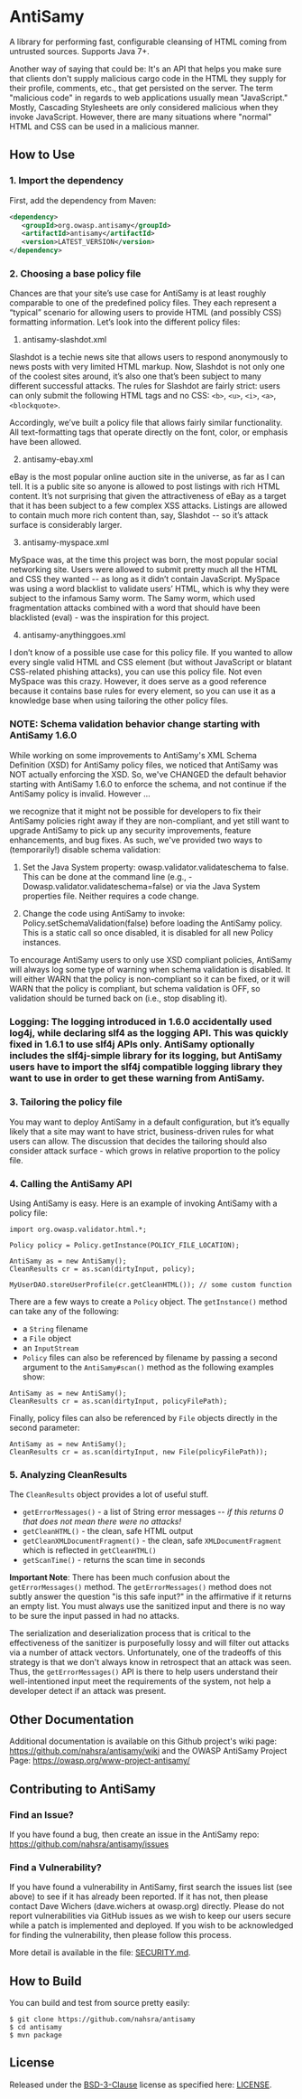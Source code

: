 # AntiSamy

A library for performing fast, configurable cleansing of HTML coming from untrusted sources. Supports Java 7+.

Another way of saying that could be: It's an API that helps you make sure that clients don't supply malicious cargo code in the HTML they supply for their profile, comments, etc., that get persisted on the server. The term "malicious code" in regards to web applications usually mean "JavaScript." Mostly, Cascading Stylesheets are only considered malicious when they invoke JavaScript. However, there are many situations where "normal" HTML and CSS can be used in a malicious manner.

## How to Use

### 1. Import the dependency

First, add the dependency from Maven:
```xml
<dependency>
   <groupId>org.owasp.antisamy</groupId>
   <artifactId>antisamy</artifactId>
   <version>LATEST_VERSION</version>
</dependency>
```

### 2. Choosing a base policy file
Chances are that your site’s use case for AntiSamy is at least roughly comparable to one of the predefined policy files. They each represent a “typical” scenario for allowing users to provide HTML (and possibly CSS) formatting information. Let’s look into the different policy files:

1) antisamy-slashdot.xml

Slashdot is a techie news site that allows users to respond anonymously to news posts with very limited HTML markup. Now, Slashdot is not only one of the coolest sites around, it’s also one that’s been subject to many different successful attacks. The rules for Slashdot are fairly strict: users can only submit the following HTML tags and no CSS: `<b>`, `<u>`, `<i>`, `<a>`, `<blockquote>`.

Accordingly, we’ve built a policy file that allows fairly similar functionality. All text-formatting tags that operate directly on the font, color, or emphasis have been allowed.

2) antisamy-ebay.xml

eBay is the most popular online auction site in the universe, as far as I can tell. It is a public site so anyone is allowed to post listings with rich HTML content. It’s not surprising that given the attractiveness of eBay as a target that it has been subject to a few complex XSS attacks. Listings are allowed to contain much more rich content than, say, Slashdot -- so it’s attack surface is considerably larger.

3) antisamy-myspace.xml

MySpace was, at the time this project was born, the most popular social networking site. Users were allowed to submit pretty much all the HTML and CSS they wanted -- as long as it didn’t contain JavaScript. MySpace was using a word blacklist to validate users’ HTML, which is why they were subject to the infamous Samy worm. The Samy worm, which used fragmentation attacks combined with a word that should have been blacklisted (eval) - was the inspiration for this project.

4) antisamy-anythinggoes.xml

I don’t know of a possible use case for this policy file. If you wanted to allow every single valid HTML and CSS element (but without JavaScript or blatant CSS-related phishing attacks), you can use this policy file. Not even MySpace was this crazy. However, it does serve as a good reference because it contains base rules for every element, so you can use it as a knowledge base when using tailoring the other policy files.

### NOTE: Schema validation behavior change starting with AntiSamy 1.6.0

While working on some improvements to AntiSamy's XML Schema Definition (XSD) for AntiSamy policy files, we noticed that AntiSamy was NOT actually enforcing the XSD. So, we've CHANGED the default behavior starting with AntiSamy 1.6.0 to enforce the schema, and not continue if the AntiSamy policy is invalid. However ...

we recognize that it might not be possible for developers to fix their AntiSamy policies right away if they are non-compliant, and yet still want to upgrade AntiSamy to pick up any security improvements, feature enhancements, and bug fixes. As such, we've provided two ways to (temporarily!) disable schema validation:

1) Set the Java System property: owasp.validator.validateschema to false. This can be done at the command line (e.g., -Dowasp.validator.validateschema=false) or via the Java System properties file. Neither requires a code change.

2) Change the code using AntiSamy to invoke: Policy.setSchemaValidation(false) before loading the AntiSamy policy. This is a static call so once disabled, it is disabled for all new Policy instances.

To encourage AntiSamy users to only use XSD compliant policies, AntiSamy will always log some type of warning when schema validation is disabled. It will either WARN that the policy is non-compliant so it can be fixed, or it will WARN that the policy is compliant, but schema validation is OFF, so validation should be turned back on (i.e., stop disabling it).

### Logging: The logging introduced in 1.6.0 accidentally used log4j, while declaring slf4 as the logging API. This was quickly fixed in 1.6.1 to use slf4j APIs only. AntiSamy optionally includes the slf4j-simple library for its logging, but AntiSamy users have to import the slf4j compatible logging library they want to use in order to get these warning from AntiSamy.

### 3. Tailoring the policy file
You may want to deploy AntiSamy in a default configuration, but it’s equally likely that a site may want to have strict, business-driven rules for what users can allow. The discussion that decides the tailoring should also consider attack surface - which grows in relative proportion to the policy file.

### 4. Calling the AntiSamy API
Using AntiSamy is easy. Here is an example of invoking AntiSamy with a policy file:

```
import org.owasp.validator.html.*;

Policy policy = Policy.getInstance(POLICY_FILE_LOCATION);

AntiSamy as = new AntiSamy();
CleanResults cr = as.scan(dirtyInput, policy);

MyUserDAO.storeUserProfile(cr.getCleanHTML()); // some custom function
```

There are a few ways to create a `Policy` object. The `getInstance()` method can take any of the following:

 * a `String` filename
 * a `File` object
 * an `InputStream`
 * `Policy` files can also be referenced by filename by passing a second argument to the `AntiSamy#scan()` method as the following examples show:

```
AntiSamy as = new AntiSamy();
CleanResults cr = as.scan(dirtyInput, policyFilePath);
```

Finally, policy files can also be referenced by `File` objects directly in the second parameter:

```
AntiSamy as = new AntiSamy();
CleanResults cr = as.scan(dirtyInput, new File(policyFilePath));
```

### 5. Analyzing CleanResults
The `CleanResults` object provides a lot of useful stuff.

 * `getErrorMessages()` - a list of String error messages -- *if this returns 0 that does not mean there were no attacks!*
 * `getCleanHTML()` - the clean, safe HTML output
 * `getCleanXMLDocumentFragment()` - the clean, safe `XMLDocumentFragment` which is reflected in `getCleanHTML()`
 * `getScanTime()` - returns the scan time in seconds
 
__Important Note__: There has been much confusion about the `getErrorMessages()` method. The `getErrorMessages()` method does not subtly answer the question "is this safe input?" in the affirmative if it returns an empty list. You must always use the sanitized input and there is no way to be sure the input passed in had no attacks.

The serialization and deserialization process that is critical to the effectiveness of the sanitizer is purposefully lossy and will filter out attacks via a number of attack vectors. Unfortunately, one of the tradeoffs of this strategy is that we don't always know in retrospect that an attack was seen. Thus, the `getErrorMessages()` API is there to help users understand their well-intentioned input meet the requirements of the system, not help a developer detect if an attack was present. 

## Other Documentation

Additional documentation is available on this Github project's wiki page: https://github.com/nahsra/antisamy/wiki
and the OWASP AntiSamy Project Page: https://owasp.org/www-project-antisamy/

## Contributing to AntiSamy

### Find an Issue?
If you have found a bug, then create an issue in the AntiSamy repo: https://github.com/nahsra/antisamy/issues

### Find a Vulnerability?
If you have found a vulnerability in AntiSamy, first search the issues list (see above) to see if it has already been reported. If it has not, then please contact Dave Wichers (dave.wichers at owasp.org) directly. Please do not report vulnerabilities via GitHub issues as we wish to keep our users secure while a patch is implemented and deployed. If you wish to be acknowledged for finding the vulnerability, then please follow this process.

More detail is available in the file: [SECURITY.md](https://github.com/nahsra/antisamy/blob/master/SECURITY.md).

## How to Build
You can build and test from source pretty easily:
```
$ git clone https://github.com/nahsra/antisamy
$ cd antisamy
$ mvn package
```

## License
Released under the [BSD-3-Clause](https://opensource.org/licenses/BSD-3-Clause) license as specified here: [LICENSE](https://github.com/nahsra/antisamy/blob/master/LICENSE). 
